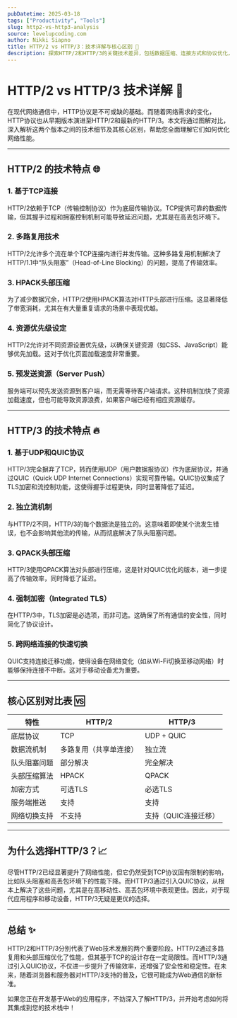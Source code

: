 ```yaml
---
pubDatetime: 2025-03-18
tags: ["Productivity", "Tools"]
slug: http2-vs-http3-analysis
source: levelupcoding.com
author: Nikki Siapno
title: HTTP/2 vs HTTP/3：技术详解与核心区别 🚀
description: 探索HTTP/2和HTTP/3的关键技术差异，包括数据压缩、连接方式和协议优化，全面了解它们如何提升网络性能。
---
```


# HTTP/2 vs HTTP/3 技术详解 🚀

在现代网络通信中，HTTP协议是不可或缺的基础。而随着网络需求的变化，HTTP协议也从早期版本演进至HTTP/2和最新的HTTP/3。本文将通过图解对比，深入解析这两个版本之间的技术细节及其核心区别，帮助您全面理解它们如何优化网络性能。

---

## HTTP/2 的技术特点 🌐

### 1. 基于TCP连接

HTTP/2依赖于TCP（传输控制协议）作为底层传输协议。TCP提供可靠的数据传输，但其握手过程和拥塞控制机制可能导致延迟问题，尤其是在高丢包环境下。

### 2. 多路复用技术

HTTP/2允许多个流在单个TCP连接内进行并发传输。这种多路复用机制解决了HTTP/1.1中“队头阻塞”（Head-of-Line Blocking）的问题，提高了传输效率。

### 3. HPACK头部压缩

为了减少数据冗余，HTTP/2使用HPACK算法对HTTP头部进行压缩。这显著降低了带宽消耗，尤其在有大量重复请求的场景中表现优越。

### 4. 资源优先级设定

HTTP/2允许对不同资源设置优先级，以确保关键资源（如CSS、JavaScript）能够优先加载。这对于优化页面加载速度非常重要。

### 5. 预发送资源（Server Push）

服务端可以预先发送资源到客户端，而无需等待客户端请求。这种机制加快了资源加载速度，但也可能导致资源浪费，如果客户端已经有相应资源缓存。

---

## HTTP/3 的技术特点 🔥

### 1. 基于UDP和QUIC协议

HTTP/3完全摒弃了TCP，转而使用UDP（用户数据报协议）作为底层协议，并通过QUIC（Quick UDP Internet Connections）实现可靠传输。QUIC协议集成了TLS加密和流控制功能，这使得握手过程更快，同时显著降低了延迟。

### 2. 独立流机制

与HTTP/2不同，HTTP/3的每个数据流是独立的。这意味着即使某个流发生错误，也不会影响其他流的传输，从而彻底解决了队头阻塞问题。

### 3. QPACK头部压缩

HTTP/3使用QPACK算法对头部进行压缩，这是针对QUIC优化的版本，进一步提高了传输效率，同时降低了延迟。

### 4. 强制加密（Integrated TLS）

在HTTP/3中，TLS加密是必选项，而非可选。这确保了所有通信的安全性，同时简化了协议设计。

### 5. 跨网络连接的快速切换

QUIC支持连接迁移功能，使得设备在网络变化（如从Wi-Fi切换至移动网络）时能够保持连接不中断。这对于移动设备尤为重要。

---

## 核心区别对比表 🆚

| 特性         | HTTP/2                 | HTTP/3               |
| ------------ | ---------------------- | -------------------- |
| 底层协议     | TCP                    | UDP + QUIC           |
| 数据流机制   | 多路复用（共享单连接） | 独立流               |
| 队头阻塞问题 | 部分解决               | 完全解决             |
| 头部压缩算法 | HPACK                  | QPACK                |
| 加密方式     | 可选TLS                | 必选TLS              |
| 服务端推送   | 支持                   | 支持                 |
| 网络切换支持 | 不支持                 | 支持（QUIC连接迁移） |

---

## 为什么选择HTTP/3？📈

尽管HTTP/2已经显著提升了网络性能，但它仍然受到TCP协议固有限制的影响，比如队头阻塞和高丢包环境下的性能下降。而HTTP/3通过引入QUIC协议，从根本上解决了这些问题，尤其是在高移动性、高丢包环境中表现更佳。因此，对于现代应用程序和移动设备，HTTP/3无疑是更优的选择。

---

## 总结 ✨

HTTP/2和HTTP/3分别代表了Web技术发展的两个重要阶段。HTTP/2通过多路复用和头部压缩优化了性能，但其基于TCP的设计存在一定局限性。而HTTP/3通过引入QUIC协议，不仅进一步提升了传输效率，还增强了安全性和稳定性。在未来，随着浏览器和服务器对HTTP/3支持的普及，它很可能成为Web通信的新标准。

如果您正在开发基于Web的应用程序，不妨深入了解HTTP/3，并开始考虑如何将其集成到您的技术栈中！
